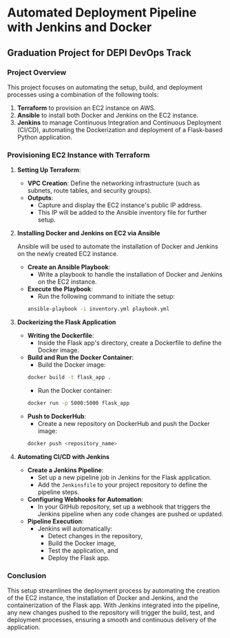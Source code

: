 # Automated Deployment Pipeline with Jenkins and Docker

## Graduation Project for DEPI DevOps Track

### Project Overview

This project focuses on automating the setup, build, and deployment processes using a combination of the following tools:

1. **Terraform** to provision an EC2 instance on AWS.
2. **Ansible** to install both Docker and Jenkins on the EC2 instance.
3. **Jenkins** to manage Continuous Integration and Continuous Deployment (CI/CD), automating the Dockerization and deployment of a Flask-based Python application.

### Provisioning EC2 Instance with Terraform

1. **Setting Up Terraform**:

   - **VPC Creation**: Define the networking infrastructure (such as subnets, route tables, and security groups).
   - **Outputs**:
     - Capture and display the EC2 instance's public IP address.
     - This IP will be added to the Ansible inventory file for further setup.

2. **Installing Docker and Jenkins on EC2 via Ansible**

   Ansible will be used to automate the installation of Docker and Jenkins on the newly created EC2 instance.

   - **Create an Ansible Playbook**:
     - Write a playbook to handle the installation of Docker and Jenkins on the EC2 instance.
   - **Execute the Playbook**:
     - Run the following command to initiate the setup:
     ```bash
     ansible-playbook -i inventory.yml playbook.yml
     ```

3. **Dockerizing the Flask Application**

   - **Writing the Dockerfile**:
     - Inside the Flask app's directory, create a Dockerfile to define the Docker image.
   - **Build and Run the Docker Container**:
     - Build the Docker image:
     ```bash
     docker build -t flask_app .
     ```
     - Run the Docker container:
     ```bash
     docker run -p 5000:5000 flask_app
     ```
   - **Push to DockerHub**:
     - Create a new repository on DockerHub and push the Docker image:
     ```bash
     docker push <repository_name>
     ```

4. **Automating CI/CD with Jenkins**

   - **Create a Jenkins Pipeline**:
     - Set up a new pipeline job in Jenkins for the Flask application.
     - Add the `Jenkinsfile` to your project repository to define the pipeline steps.
   - **Configuring Webhooks for Automation**:
     - In your GitHub repository, set up a webhook that triggers the Jenkins pipeline when any code changes are pushed or updated.
   - **Pipeline Execution**:
     - Jenkins will automatically:
       - Detect changes in the repository,
       - Build the Docker image,
       - Test the application, and
       - Deploy the Flask app.

### Conclusion

This setup streamlines the deployment process by automating the creation of the EC2 instance, the installation of Docker and Jenkins, and the containerization of the Flask app. With Jenkins integrated into the pipeline, any new changes pushed to the repository will trigger the build, test, and deployment processes, ensuring a smooth and continuous delivery of the application.

